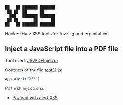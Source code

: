 ```
██   ██ ███████ ███████ 
 ██ ██  ██      ██      
  ███   ███████ ███████ 
 ██ ██       ██      ██ 
██   ██ ███████ ███████ 
```                
HackerzHatz XSS tools for fuzzing and exploitation.

## Inject a JavaScript file into a PDF file
Tool used: [JS2PDFInjector](https://github.com/cornerpirate/JS2PDFInjector)

Contents of the file [test01.js](CrossSiteScripting/test01.js):
```javascript
app.alert("XSS")
```

Pdf with injected js:
- [Payload with alert XSS](CrossSiteScripting/Payload01.pdf)
